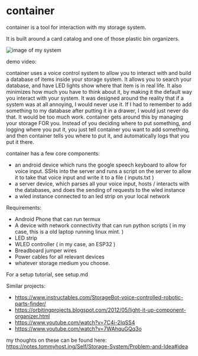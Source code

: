 # container


container is a tool for interaction with my storage system.

It is built around a card catalog and one of those plastic bin organizers.

![image of my system](/images/pic.jpg)

demo video:

container uses a voice control system to allow you to interact with and build a database of items inside your storage system. It allows you to search your database, and have LED lights show where that item is in real life. It also minimizes how much you have to think about it, by making it the default way you interact with your system. It was designed around the reality that if a system was at all annoying, I would never use it. If I had to remember to add something to my database after putting it in a drawer, I would just never do that. It would be too much work. container gets around this by managing your storage FOR you. Instead of you deciding where to put something, and logging where you put it, you just tell container you want to add something, and then container tells you where to put it, and automatically logs that you put it there. 

container has a few core components:
  * an android device which runs the google speech keyboard to allow for voice input. SSHs into the server and runs a script on the server to allow it to take that voice input and write it to a file ( inputs.txt )
  * a server device, which parses all your voice input, hosts / interacts with the databases, and does the sending of requests to the wled instance
  * a wled instance connected to an led strip on your local network


Requirements:
  * Android Phone that can run termux
  * A device with network connectivity that can run python scripts ( in my case, this is a old laptop running linux mint. )
  * LED strip
  * WLED controller ( in my case, an ESP32 )
  * Breadboard jumper wires
  * Power cables for all relevant devices 
  * whatever storage medium you choose.
  
For a setup tutorial, see setup.md


Similar projects:
  * https://www.instructables.com/StorageBot-voice-controlled-robotic-parts-finder/
  * https://orbitingprojects.blogspot.com/2012/05/light-it-up-component-organizer.html
  * https://www.youtube.com/watch?v=7C4i-2IqSS4
  * https://www.youtube.com/watch?v=7WAhquGQq3o

  my thoughts on these can be found here: https://notes.tommyhost.ing/Self/Storage-System/Problem-and-Idea#idea
